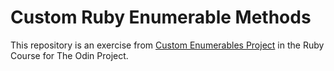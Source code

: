# Custom Ruby Enumerable Methods

This repository is an exercise from [Custom Enumerables Project](https://www.theodinproject.com/lessons/ruby-custom-enumerables) in the Ruby Course for The Odin Project.